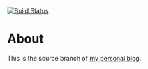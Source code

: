 [![Build Status](https://travis-ci.org/lotabout/lotabout.github.io.svg?branch=source)](https://travis-ci.org/lotabout/lotabout.github.io)

# About

This is the source branch of [my personal blog](http://lotabout.me/).
